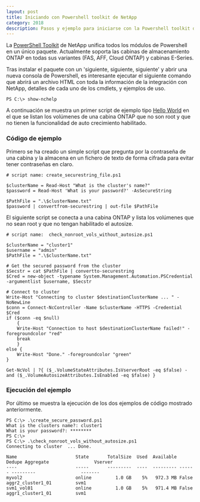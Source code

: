 ```yaml
---
layout: post
title: Iniciando con Powershell toolkit de NetApp
category: 2018
description: Pasos y ejemplo para iniciarse con la Powershell toolkit de NetApp
---
```


La [PowerShell Toolkit](https://mysupport.netapp.com/tools/info/ECMLP2310788I.html?productID=61926) de NetApp unifica todos los módulos de Powershell en un único paquete. Actualmente soporta las cabinas de almacenamiento ONTAP en todas sus variantes (FAS, AFF, Cloud ONTAP) y cabinas E-Series.

Tras instalar el paquete con un 'siguiente, siguiente, siguiente' y abrir una nueva consola de Powershell, es interesante ejecutar el siguiente comando que abrirá un archivo HTML con toda la información de la integración con NetApp, detalles de cada uno de los cmdlets, y ejemplos de uso.

```posh
PS C:\> show-nchelp
```

A continuación se muestra un primer script de ejemplo tipo [Hello World](https://en.wikipedia.org/wiki/%22Hello,_World!%22_program) en el que se listan los volúmenes de una cabina ONTAP que no son root y que no tienen la funcionalidad de auto crecimiento habilitado.

### Código de ejemplo

Primero se ha creado un simple script que pregunta por la contraseña de una cabina y la almacena en un fichero de texto de forma cifrada para evitar tener contraseñas en claro.

```posh
# script name: create_securestring_file.ps1

$clusterName = Read-Host "What is the cluster's name?"
$password = Read-Host 'What is your password?' -AsSecureString

$PathFile = ".\$clusterName.txt"
$password | convertfrom-securestring | out-file $PathFile
```

El siguiente script se conecta a una cabina ONTAP y lista los volúmenes que no sean root y que no tengan habilitado el autosize.

```posh
# script name:  check_nonroot_vols_without_autosize.ps1

$clusterName = "cluster1"
$username = "admin"
$PathFile = ".\$clusterName.txt"

# Get the secured password from the cluster
$Secstr = cat $PathFile | convertto-securestring
$Cred = new-object -typename System.Management.Automation.PSCredential -argumentlist $username, $Secstr

# Connect to cluster
Write-Host "Connecting to cluster $destinationClusterName ... " -NoNewLine
$conn = Connect-NcController -Name $clusterName -HTTPS -Credential $Cred
if ($conn -eq $null)
    {
    Write-Host "Connection to host $destinationClusterName failed!" -foregroundcolor "red"
    break
    }
else {
    Write-Host "Done." -foregroundcolor "green"
}

Get-NcVol | ?{ ($_.VolumeStateAttributes.IsVserverRoot -eq $false) -and ($_.VolumeAutosizeAttributes.IsEnabled -eq $false) }
```

### Ejecución del ejemplo

Por último se muestra la ejecución de los dos ejemplos de código mostrado anteriormente.

```posh
PS C:\> .\create_secure_password.ps1
What is the clusters name?: cluster1
What is your password?: ********
PS C:\>
PS C:\> .\check_nonroot_vols_without_autosize.ps1
Connecting to cluster  ... Done.

Name                      State       TotalSize  Used  Available Dedupe Aggregate                 Vserver
----                      -----       ---------  ----  --------- ------ ---------                 -------
myvol2                    online         1.0 GB    5%   972.3 MB False  aggr2_cluster1_01         svm1
svm1_vol01                online         1.0 GB    5%   971.4 MB False  aggr1_cluster1_01         svm1
```


